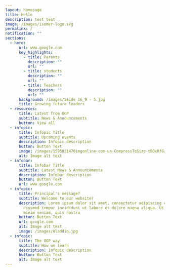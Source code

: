 ```yaml
---
layout: homepage
title: Hello
description: test test
image: /images/isomer-logo.svg
permalink: /
notification: ""
sections:
  - hero:
      url: www.google.com
      key_highlights:
        - title: Parents
          description: ""
          url: ""
        - title: students
          description: ""
          url: ""
        - title: Teachers
          description: ""
          url: ""
      background: /images/Slide 16_9 - 5.jpg
      title: Growing future leaders
  - resources:
      title: Latest from OGP
      subtitle: News & Announcements
      button: View all
  - infopic:
      title: Infopic Title
      subtitle: Upcoming events
      description: Infopic description
      button: Button Text
      image: /images/1595831478imgonline-com-ua-CompressToSize-tBOxRfGzn1.jpeg
      alt: Image alt text
  - infobar:
      title: Infobar Title
      subtitle: Latest News & Announcements
      description: Infobar description
      button: Button Text
      url: www.google.com
  - infopic:
      title: Principal's message?
      subtitle: Welcome to our website?
      description: Lorem ipsum dolor sit amet, consectetur adipiscing elit, sed do
        eiusmod tempor incididunt ut labore et dolore magna aliqua. Ut enim ad
        minim veniam, quis nostru
      button: Button Text
      url: google.com
      alt: Image alt text
      image: /images/Aladdin.jpg
  - infopic:
      title: The OGP way
      subtitle: How we learn
      description: Infopic description
      button: Button Text
      alt: Image alt text
---
```

